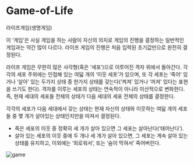# Game-of-Life
라이프게임(생명게임)

이 ‘게임’은 사실 게임을 하는 사람이 자신의 의지로 게임의 진행을 결정하는 일반적인 게임과는 약간 많이 다르다. 라이프 게임의 진행은 처음 입력된 초기값만으로 완전히 결정된다.

라이프 게임은 무한히 많은 사각형(혹은 ‘세포’)으로 이루어진 격자 위에서 돌아간다.  각각의 세포 주위에는 인접해 있는 여덟 개의 ‘이웃 세포’가 있으며, 또 각 세포는 ‘죽어’ 있거나 ‘살아’ 있는 두가지 상태 중 한가지 상태를 갖는다(‘켜져’ 있거나 ‘꺼져’ 있다는 표현을 쓰기도 한다). 격자를 이루는 세포의 상태는 연속적이 아니라 이산적으로 변화한다. 즉, 현재 세대의 세포들 전체의 상태가 다음 세대의 세포 전체의 상태를 결정한다.

각각의 세포가 다음 세대에서 갖는 상태는 현재 자신의 상태와 이웃하는 여덟 개의 세포들 중 몇 개가 살아있는 상태인지만을 따져서 결정된다.

- 죽은 세포의 이웃 중 정확히 세 개가 살아 있으면 그 세포는 살아난다(‘태어난다’).
- 살아 있는 세포의 이웃 중에 두 개나 세 개가 살아 있으면, 그 세포는 계속 살아 있는 상태를 유지하고, 이외에는 ‘외로워서’, 또는 ‘숨이 막혀서’ 죽어버린다.

![game](https://user-images.githubusercontent.com/30895117/32904178-38700a68-cb3a-11e7-894e-d9f6e97d2f55.PNG)
